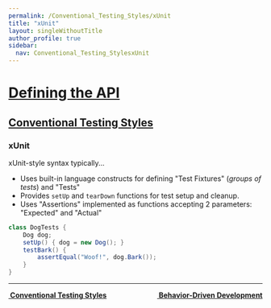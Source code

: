 ```yaml
---
permalink: /Conventional_Testing_Styles/xUnit
title: "xUnit"
layout: singleWithoutTitle
author_profile: true
sidebar:
  nav: Conventional_Testing_StylesxUnit
---
```


<h1><a href="/Defining_the_API">Defining the API</a></h1>

<h2><a href="/Conventional_Testing_Styles">Conventional Testing Styles</a></h2>

### xUnit

xUnit-style syntax typically...

- Uses built-in language constructs for defining "Test Fixtures" (_groups of tests_) and "Tests"
- Provides `setUp` and `tearDown` functions for test setup and cleanup.
- Uses "Assertions" implemented as functions accepting 2 parameters: "Expected" and "Actual"

```cs
class DogTests {
	Dog dog;
	setUp() { dog = new Dog(); }
	testBark() {  
		assertEqual("Woof!", dog.Bark());
	}
}
```


---

<a class="reading-navigation next" href="/Conventional_Testing_Styles/Behavior_Driven_Development" style="float: right;"><i class="fas fa-arrow-alt-circle-right"></i><strong> &nbsp;Behavior-Driven Development</strong></a><a class="reading-navigation previous" href="/Conventional_Testing_Styles"><i class="fas fa-arrow-alt-circle-left"></i><strong> &nbsp;Conventional Testing Styles</strong></a>